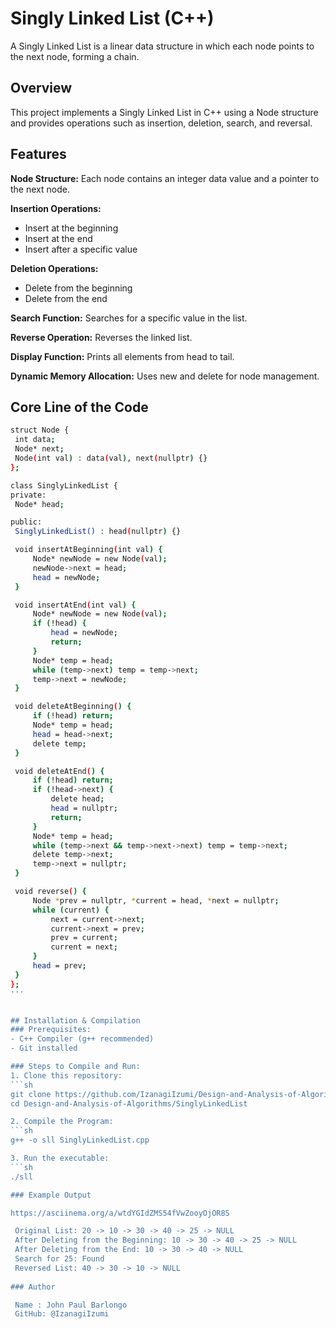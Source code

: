 # Singly Linked List (C++)
A Singly Linked List is a linear data structure in which each node points to the next node, forming a chain.

## Overview
This project implements a Singly Linked List in C++ using a Node structure and provides operations such as insertion, deletion, search, and reversal.

## Features
**Node Structure:** Each node contains an integer data value and a pointer to the next node.

**Insertion Operations:**
- Insert at the beginning
- Insert at the end
- Insert after a specific value

**Deletion Operations:**
- Delete from the beginning
- Delete from the end

**Search Function:** Searches for a specific value in the list.

**Reverse Operation:** Reverses the linked list.

**Display Function:** Prints all elements from head to tail.

**Dynamic Memory Allocation:** Uses new and delete for node management.

## Core Line of the Code
   ```sh
   struct Node {
    int data;
    Node* next;
    Node(int val) : data(val), next(nullptr) {}
};

class SinglyLinkedList {
private:
    Node* head;

public:
    SinglyLinkedList() : head(nullptr) {}

    void insertAtBeginning(int val) {
        Node* newNode = new Node(val);
        newNode->next = head;
        head = newNode;
    }

    void insertAtEnd(int val) {
        Node* newNode = new Node(val);
        if (!head) {
            head = newNode;
            return;
        }
        Node* temp = head;
        while (temp->next) temp = temp->next;
        temp->next = newNode;
    }

    void deleteAtBeginning() {
        if (!head) return;
        Node* temp = head;
        head = head->next;
        delete temp;
    }

    void deleteAtEnd() {
        if (!head) return;
        if (!head->next) {
            delete head;
            head = nullptr;
            return;
        }
        Node* temp = head;
        while (temp->next && temp->next->next) temp = temp->next;
        delete temp->next;
        temp->next = nullptr;
    }

    void reverse() {
        Node *prev = nullptr, *current = head, *next = nullptr;
        while (current) {
            next = current->next;
            current->next = prev;
            prev = current;
            current = next;
        }
        head = prev;
    }
};
'''


## Installation & Compilation
### Prerequisites:
- C++ Compiler (g++ recommended)
- Git installed

### Steps to Compile and Run:
1. Clone this repository:
   ```sh
   git clone https://github.com/IzanagiIzumi/Design-and-Analysis-of-Algorithms.git
   cd Design-and-Analysis-of-Algorithms/SinglyLinkedList

2. Compile the Program:
   ```sh
   g++ -o sll SinglyLinkedList.cpp

3. Run the executable:
   ```sh
   ./sll

### Example Output

   https://asciinema.org/a/wtdYGIdZMS54fVwZooyOjOR8S

    Original List: 20 -> 10 -> 30 -> 40 -> 25 -> NULL
    After Deleting from the Beginning: 10 -> 30 -> 40 -> 25 -> NULL
    After Deleting from the End: 10 -> 30 -> 40 -> NULL
    Search for 25: Found
    Reversed List: 40 -> 30 -> 10 -> NULL
    
### Author

    Name : John Paul Barlongo
    GitHub: @IzanagiIzumi
